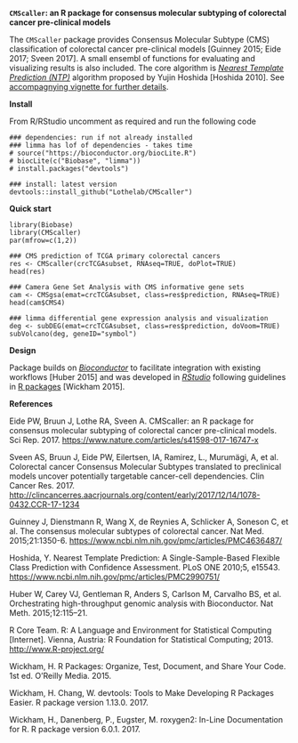 **`CMScaller`: an R package for consensus molecular subtyping of colorectal cancer pre-clinical models**

The `CMScaller` package provides Consensus Molecular Subtype (CMS) classification of colorectal cancer pre-clinical models [Guinney 2015; Eide 2017; Sveen 2017]. A small ensembl of functions for evaluating and visualizing results is also included. The core algorithm is *[Nearest Template Prediction (NTP)](http://journals.plos.org/plosone/article?id=10.1371/journal.pone.0015543)* algorithm proposed by Yujin Hoshida [Hoshida 2010]. See [accompagnying vignette for further details](https://github.com/Lothelab/CMScaller/blob/master/inst/doc/CMScaller.pdf).

**Install**

From R/RStudio uncomment as required and run the following code 

```{r}
### dependencies: run if not already installed
### limma has lof of dependencies - takes time
# source("https://bioconductor.org/biocLite.R")
# biocLite(c("Biobase", "limma"))
# install.packages("devtools")

### install: latest version
devtools::install_github("Lothelab/CMScaller")
```

**Quick start**

```{r}
library(Biobase)
library(CMScaller)
par(mfrow=c(1,2))

### CMS prediction of TCGA primary colorectal cancers
res <- CMScaller(crcTCGAsubset, RNAseq=TRUE, doPlot=TRUE)
head(res)

### Camera Gene Set Analysis with CMS informative gene sets
cam <- CMSgsa(emat=crcTCGAsubset, class=res$prediction, RNAseq=TRUE)
head(cam$CMS4)

### limma differential gene expression analysis and visualization
deg <- subDEG(emat=crcTCGAsubset, class=res$prediction, doVoom=TRUE)
subVolcano(deg, geneID="symbol")
```

**Design**

Package builds on *[Bioconductor](http://bioconductor.org/)* to facilitate integration with existing workflows [Huber 2015] and was developed in *[RStudio](https://www.rstudio.com/)* following guidelines in [R packages](http://r-pkgs.had.co.nz/) [Wickham 2015].

**References**

Eide PW, Bruun J, Lothe RA, Sveen A. CMScaller: an R package for consensus molecular subtyping of colorectal cancer pre-clinical models. Sci Rep. 2017. https://www.nature.com/articles/s41598-017-16747-x

Sveen AS, Bruun J, Eide PW, Eilertsen, IA, Ramirez, L., Murumägi, A, et al. Colorectal cancer Consensus Molecular Subtypes translated to preclinical models uncover potentially targetable cancer-cell dependencies. Clin Cancer Res. 2017. http://clincancerres.aacrjournals.org/content/early/2017/12/14/1078-0432.CCR-17-1234


Guinney J, Dienstmann R, Wang X, de Reynies A, Schlicker A, Soneson C, et al. The consensus molecular subtypes of colorectal cancer. Nat Med. 2015;21:1350-6. https://www.ncbi.nlm.nih.gov/pmc/articles/PMC4636487/

Hoshida, Y. Nearest Template Prediction: A Single-Sample-Based Flexible Class Prediction with Confidence Assessment. PLoS ONE 2010;5, e15543.  https://www.ncbi.nlm.nih.gov/pmc/articles/PMC2990751/ 

Huber W, Carey VJ, Gentleman R, Anders S, Carlson M, Carvalho BS, et al. Orchestrating high-throughput genomic analysis with Bioconductor. Nat Meth. 2015;12:115–21. 

R Core Team. R: A Language and Environment for Statistical Computing [Internet]. Vienna, Austria: R Foundation for Statistical Computing; 2013. http://www.R-project.org/

Wickham, H. R Packages: Organize, Test, Document, and Share Your Code. 1st ed. O’Reilly Media. 2015.

Wickham, H. Chang, W. devtools: Tools to Make Developing R Packages Easier. R package version 1.13.0. 2017.

Wickham, H., Danenberg, P., Eugster, M. roxygen2: In-Line Documentation for R. R package version 6.0.1. 2017.

